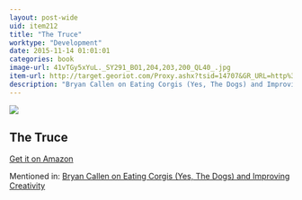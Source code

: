 ```yaml
---
layout: post-wide
uid: item212
title: "The Truce"
worktype: "Development"
date: 2015-11-14 01:01:01
categories: book
image-url: 41vTGy5xYuL._SY291_BO1,204,203,200_QL40_.jpg
item-url: http://target.georiot.com/Proxy.ashx?tsid=14707&GR_URL=http%3A%2F%2Fwww.amazon.com%2FThis-Man-Truce-Primo-Levi%2Fdp%2F0349100136%2F
description: "Bryan Callen on Eating Corgis (Yes, The Dogs) and Improving Creativity"
---
```

<a href="http://target.georiot.com/Proxy.ashx?tsid=14707&GR_URL=http%3A%2F%2Fwww.amazon.com%2FThis-Man-Truce-Primo-Levi%2Fdp%2F0349100136%2F" target="blank"><img src="../../../../img/thumbs/41vTGy5xYuL._SY291_BO1,204,203,200_QL40_.jpg" class="prod-img"></a>
<h2>The Truce</h2>
<p><a href="http://target.georiot.com/Proxy.ashx?tsid=14707&GR_URL=http%3A%2F%2Fwww.amazon.com%2FThis-Man-Truce-Primo-Levi%2Fdp%2F0349100136%2F" target="blank">Get it on Amazon</a><p>
<p>Mentioned in: <a href="http://fourhourworkweek.com/2014/12/01/bryan-callen" target="blank">Bryan Callen on Eating Corgis (Yes, The Dogs) and Improving Creativity</a></p>
